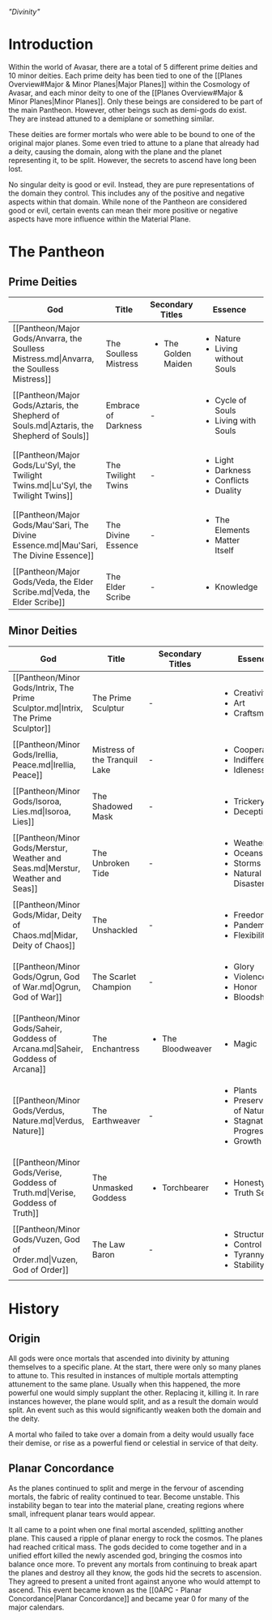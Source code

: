 *"Divinity"*
# Introduction
Within the world of Avasar, there are a total of 5 different prime deities and 10 minor deities. Each prime deity has been tied to one of the [[Planes Overview#Major & Minor Planes|Major Planes]] within the Cosmology of Avasar, and each minor deity to one of the [[Planes Overview#Major & Minor Planes|Minor Planes]]. Only these beings are considered to be part of the main Pantheon. However, other beings such as demi-gods do exist. They are instead attuned to a demiplane or something similar.

These deities are former mortals who were able to be bound to one of the original major planes. Some even tried to attune to a plane that already had a deity, causing the domain, along with the plane and the planet representing it, to be split. However, the secrets to ascend have long been lost.

No singular deity is good or evil. Instead, they are pure representations of the domain they control. This includes any of the positive and negative aspects within that domain. While none of the Pantheon are considered good or evil, certain events can mean their more positive or negative aspects have more influence within the Material Plane.
# The Pantheon
## Prime Deities
<!-- QueryToSerialize: TABLE WITHOUT ID file.link AS "God", title AS "Title", secondary_titles AS "Secondary Titles", essence AS "Essence", link(plane) AS "Plane" FROM #god AND #major_god WHERE title != null SORT file.link ASC -->
<!-- SerializedQuery: TABLE WITHOUT ID file.link AS "God", title AS "Title", secondary_titles AS "Secondary Titles", essence AS "Essence", link(plane) AS "Plane" FROM #god AND #major_god WHERE title != null SORT file.link ASC -->
| God                                                                                       | Title                 | Secondary Titles                    | Essence                                                                    | Plane                                                                                                                           |
| ----------------------------------------------------------------------------------------- | --------------------- | ----------------------------------- | -------------------------------------------------------------------------- | ------------------------------------------------------------------------------------------------------------------------------- |
| [[Pantheon/Major Gods/Anvarra, the Soulless Mistress.md\|Anvarra, the Soulless Mistress]] | The Soulless Mistress | <ul><li>The Golden Maiden</li></ul> | <ul><li>Nature</li><li>Living without Souls</li></ul>                      | [[Cosmology/Inner Planes/Vylmat, Plane of Life.md\|Vylmat, Plane of Life]]                                                      |
| [[Pantheon/Major Gods/Aztaris, the Shepherd of Souls.md\|Aztaris, the Shepherd of Souls]] | Embrace of Darkness   | \-                                  | <ul><li>Cycle of Souls</li><li>Living with Souls</li></ul>                 | [[Cosmology/Inner Planes/The Dark Beyond.md\|The Dark Beyond]]                                                                  |
| [[Pantheon/Major Gods/Lu'Syl, the Twilight Twins.md\|Lu'Syl, the Twilight Twins]]         | The Twilight Twins    | \-                                  | <ul><li>Light</li><li>Darkness</li><li>Conflicts</li><li>Duality</li></ul> | <ul><li>[[Cosmology/Inner Planes/Luminaria.md\|Luminaria]]</li><li>[[Cosmology/Inner Planes/Tenebris.md\|Tenebris]]</li></ul> |
| [[Pantheon/Major Gods/Mau'Sari, The Divine Essence.md\|Mau'Sari, The Divine Essence]]     | The Divine Essence    | \-                                  | <ul><li>The Elements</li><li>Matter Itself</li></ul>                       | [[Cosmology/Inner Planes/Elemental Plane of Chaos.md\|Elemental Plane of Chaos]]                                                |
| [[Pantheon/Major Gods/Veda, the Elder Scribe.md\|Veda, the Elder Scribe]]                 | The Elder Scribe      | \-                                  | <ul><li>Knowledge</li></ul>                                                | [[Cosmology/Inner Planes/Gnosis, Plane of Knowledge.md\|Gnosis, Plane of Knowledge]]                                            |
<!-- SerializedQuery END -->
## Minor Deities
<!-- QueryToSerialize: TABLE WITHOUT ID file.link AS "God", title AS "Title", secondary_titles AS "Secondary Titles", essence AS "Essence", link(plane) AS "Plane" FROM #god AND #minor_god WHERE title != null SORT file.link ASC -->
<!-- SerializedQuery: TABLE WITHOUT ID file.link AS "God", title AS "Title", secondary_titles AS "Secondary Titles", essence AS "Essence", link(plane) AS "Plane" FROM #god AND #minor_god WHERE title != null SORT file.link ASC -->
| God                                                                               | Title                         | Secondary Titles                  | Essence                                                                                               | Plane                                                                                            |
| --------------------------------------------------------------------------------- | ----------------------------- | --------------------------------- | ----------------------------------------------------------------------------------------------------- | ------------------------------------------------------------------------------------------------ |
| [[Pantheon/Minor Gods/Intrix, The Prime Sculptor.md\|Intrix, The Prime Sculptor]] | The Prime Sculptur            | \-                                | <ul><li>Creativity</li><li>Art</li><li>Craftsmanship</li></ul>                                        | [[Cosmology/Inner Planes/Sutya, Plane of Artisans.md\|Sutya, Plane of Artisans]]                 |
| [[Pantheon/Minor Gods/Irellia, Peace.md\|Irellia, Peace]]                         | Mistress of the Tranquil Lake | \-                                | <ul><li>Cooperation</li><li>Indifference</li><li>Idleness</li></ul>                                   | [[Cosmology/Inner Planes/Kalament, Plane of Peace.md\|Kalament, Plane of Peace]]                 |
| [[Pantheon/Minor Gods/Isoroa, Lies.md\|Isoroa, Lies]]                             | The Shadowed Mask             | \-                                | <ul><li>Trickery</li><li>Deception</li></ul>                                                          | [[Cosmology/Inner Planes/Eatrev, Plane of Lies.md\|Eatrev, Plane of Lies]]                       |
| [[Pantheon/Minor Gods/Merstur, Weather and Seas.md\|Merstur, Weather and Seas]]   | The Unbroken Tide             | \-                                | <ul><li>Weather</li><li>Oceans</li><li>Storms</li><li>Natural Disasters</li></ul>                     | [[Cosmology/Inner Planes/Terozin, Plane of Weather & Seas.md\|Terozin, Plane of Weather & Seas]] |
| [[Pantheon/Minor Gods/Midar, Deity of Chaos.md\|Midar, Deity of Chaos]]           | The Unshackled                | \-                                | <ul><li>Freedom</li><li>Pandemonium</li><li>Flexibility</li></ul>                                     | [[Cosmology/Inner Planes/Kaos.md\|Kaos]]                                                         |
| [[Pantheon/Minor Gods/Ogrun, God of War.md\|Ogrun, God of War]]                   | The Scarlet Champion          | \-                                | <ul><li>Glory</li><li>Violence</li><li>Honor</li><li>Bloodshed</li></ul>                              | [[Cosmology/Inner Planes/Stratosia, Plane of War.md\|Stratosia, Plane of War]]                   |
| [[Pantheon/Minor Gods/Saheir, Goddess of Arcana.md\|Saheir, Goddess of Arcana]]   | The Enchantress               | <ul><li>The Bloodweaver</li></ul> | <ul><li>Magic</li></ul>                                                                               | <ul><li>[[Cosmology/Inner Planes/Aurora Ortus.md\|Aurora Ortus]]</li></ul>                      |
| [[Pantheon/Minor Gods/Verdus, Nature.md\|Verdus, Nature]]                         | The Earthweaver               | \-                                | <ul><li>Plants</li><li>Preservation of Nature</li><li>Stagnation of Progress</li><li>Growth</li></ul> | [[Cosmology/Inner Planes/Feralia.md\|Feralia]]                                                   |
| [[Pantheon/Minor Gods/Verise, Goddess of Truth.md\|Verise, Goddess of Truth]]     | The Unmasked Goddess          | <ul><li>Torchbearer</li></ul>     | <ul><li>Honesty</li><li>Truth Seeking</li></ul>                                                       | [[Cosmology/Inner Planes/Vertae, Plane of Truth.md\|Vertae, Plane of Truth]]                     |
| [[Pantheon/Minor Gods/Vuzen, God of Order.md\|Vuzen, God of Order]]               | The Law Baron                 | \-                                | <ul><li>Structure</li><li>Control</li><li>Tyranny</li><li>Stability</li></ul>                         | [[Cosmology/Inner Planes/Orthosia, Plane of Order.md\|Orthosia, Plane of Order]]                 |
<!-- SerializedQuery END -->
# History
## Origin
All gods were once mortals that ascended into divinity by attuning themselves to a specific plane. At the start, there were only so many planes to attune to. This resulted in instances of multiple mortals attempting attunement to the same plane. Usually when this happened, the more powerful one would simply supplant the other. Replacing it, killing it. In rare instances however, the plane would split, and as a result the domain would split. An event such as this would significantly weaken both the domain and the deity.

A mortal who failed to take over a domain from a deity would usually face their demise, or rise as a powerful fiend or celestial in service of that deity.
## Planar Concordance
As the planes continued to split and merge in the fervour of ascending mortals, the fabric of reality continued to tear. Become unstable. This instability began to tear into the material plane, creating regions where small, infrequent planar tears would appear.

It all came to a point when one final mortal ascended, splitting another plane. This caused a ripple of planar energy to rock the cosmos. The planes had reached critical mass. The gods decided to come together and in a unified effort killed the newly ascended god, bringing the cosmos into balance once more. To prevent any mortals from continuing to break apart the planes and destroy all they know, the gods hid the secrets to ascension. They agreed to present a united front against anyone who would attempt to ascend. This event became known as the [[0APC - Planar Concordance|Planar Concordance]] and became year 0 for many of the major calendars.
